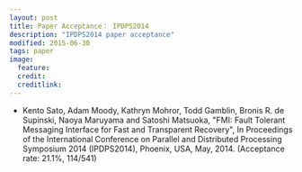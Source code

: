 ```yaml
---
layout: post
title: Paper Acceptance： IPDPS2014
description: "IPDPS2014 paper acceptance"
modified: 2015-06-30
tags: paper
image:
  feature: 
  credit: 
  creditlink: 
---
```


- Kento Sato, Adam Moody, Kathryn Mohror, Todd Gamblin, Bronis R. de Supinski, Naoya Maruyama and Satoshi Matsuoka, "FMI: Fault Tolerant Messaging Interface for Fast and Transparent Recovery", In Proceedings of the International Conference on Parallel and Distributed Processing Symposium 2014 (IPDPS2014), Phoenix, USA, May, 2014. (Acceptance rate: 21.1%, 114/541)
